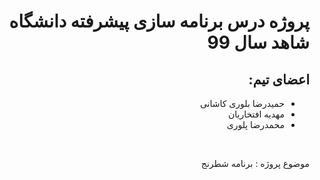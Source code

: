 ﻿<div dir="auto">

# پروژه درس برنامه سازی پیشرفته دانشگاه شاهد سال 99

## اعضای تیم:
- حمیدرضا بلوری کاشانی
- مهدیه افتخاریان
- محمدرضا پلوری

<br>

موضوع پروژه : برنامه شطرنج 
</div>
